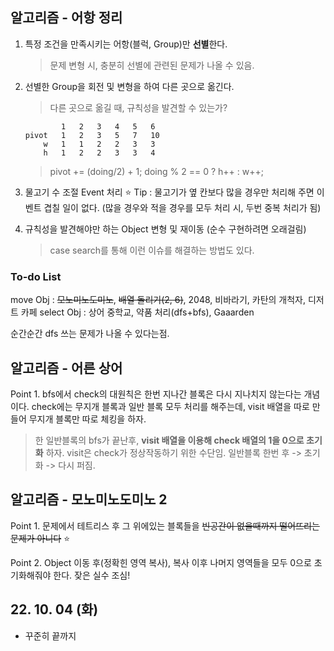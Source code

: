## 알고리즘 - 어항 정리

 1. 특정 조건을 만족시키는 어항(블럭, Group)만 **선별**한다.
    > 문제 변형 시, 충분히 선별에 관련된 문제가 나올 수 있음.

 2. 선별한 Group을 회전 및 변형을 하여 다른 곳으로 옮긴다.
    > 다른 곳으로 옮길 때, 규칙성을 발견할 수 있는가?

    ```
            1   2   3   4   5   6
    pivot   1   2   3   5   7   10
        w   1   1   2   2   3   3
        h   1   2   2   3   3   4
    ```

    > pivot += (doing/2) + 1;
    > doing % 2 == 0 ? h++ : w++;

 3. 물고기 수 조절 Event 처리
    :star: Tip : 물고기가 옆 칸보다 많을 경우만 처리해 주면 이벤트 겹칠 일이 없다.
        (많을 경우와 적을 경우를 모두 처리 시, 두번 중복 처리가 됨) 

 4. 규칙성을 발견해야만 하는 Object 변형 및 재이동 (순수 구현하려면 오래걸림)
    > case search를 통해 이런 이슈를 해결하는 방법도 있다.


### To-do List

move Obj   : ~~모노미노도미노~~, ~~배열 돌리기(2, 6)~~, 2048, 비바라기, 카탄의 개척자, 디저트 카페
select Obj : 상어 중학교, 약품 처리(dfs+bfs), Gaaarden

순간순간 dfs 쓰는 문제가 나올 수 있다는점.

## 알고리즘 - 어른 상어

 Point 1. bfs에서 check의 대원칙은 한번 지나간 블록은 다시 지나치지 않는다는 개념이다. check에는 무지개 블록과 일반 블록 모두 처리를 해주는데, visit 배열을 따로 만들어 무지개 블록만 따로 체킹을 하자.

  > 한 일반블록의 bfs가 끝난후, **visit 배열을 이용해 check 배열의 1을 0으로 초기화** 하자. visit은 check가 정상작동하기 위한 수단임. 일반블록 한번 후 -> 초기화 -> 다시 퍼짐.
  
## 알고리즘 - 모노미노도미노 2

 Point 1. 문제에서 테트리스 후 그 위에있는 블록들을 ~~빈공간이 없을때까지 떨어뜨리는 문제가 아니다~~ :star:

 Point 2. Object 이동 후(정확힌 영역 복사), 복사 이후 나머지 영역들을 모두 0으로 초기화해줘야 한다. 잦은 실수 조심!

## 22. 10. 04 (화)

 - 꾸준히 끝까지
